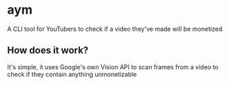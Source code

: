 # aym

A CLI tool for YouTubers to check if a video they've made will be monetized

## How does it work?

It's simple, it uses Google's own Vision API to scan frames from a video to check if they contain anything unmonetizable
